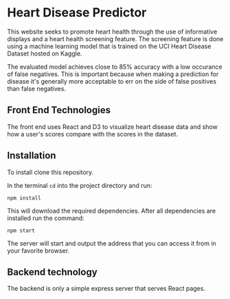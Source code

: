 # Heart Disease Predictor

This website seeks to promote heart health through the use of informative displays and a heart health screening feature. The screening feature is done using a machine learning model that is trained on the UCI Heart Disease Dataset hosted on Kaggle. 

The evaluated model achieves close to 85% accuracy with a low occurance of false negatives. 
This is important because when making a prediction for disease it's generally more acceptable to err on the side of false positives than false negatives.

## Front End Technologies
The front end uses React and D3 to visualize heart disease data and show how a user's scores compare with the scores in the dataset.

## Installation
To install clone this repository. 

In the terminal `cd` into the project directory and run:

```
npm install
```

This will download the required dependencies. After all dependencies are installed run the command: 

```
npm start
```

The server will start and output the address that you can access it from in your favorite browser.

## Backend technology

The backend is only a simple express server that serves React pages.
